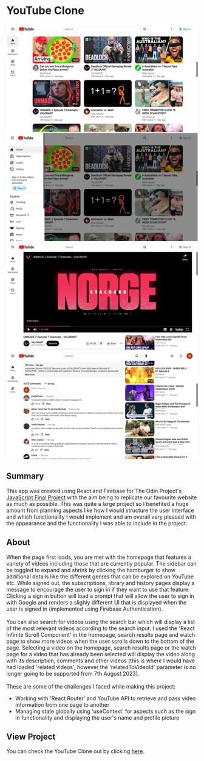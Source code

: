 # YouTube Clone
![preview-img1](https://github.com/brajpatel/youtube-clone/blob/main/src/preview/preview-img1.jpg)
![preview-img2](https://github.com/brajpatel/youtube-clone/blob/main/src/preview/preview-img2.jpg)
![preview-img3](https://github.com/brajpatel/youtube-clone/blob/main/src/preview/preview-img3.jpg)
![preview-img4](https://github.com/brajpatel/youtube-clone/blob/main/src/preview/preview-img4.jpg)
## Summary
This app was created using React and Firebase for The Odin Project's [JavaScript Final Project](https://www.theodinproject.com/lessons/node-path-javascript-javascript-final-project) with the aim being to replicate our favourite website as much as possible. This was quite a large project so I benefited a huge amount from planning aspects like how I would structure the user interface and which functionality I would implement and am overall very pleased with the appearance and the functionality I was able to include in the project.
## About
When the page first loads, you are met with the homepage that features a variety of videos including those that are currently popular. The sidebar can be toggled to expand and shrink by clicking the hamburger to show additional details like the different genres that can be explored on YouTube etc. While signed out, the subscriptions, library and history pages display a message to encourage the user to sign in if they want to use that feature. Clicking a sign in button will load a prompt that will allow the user to sign in with Google and renders a slighly different UI that is displayed when the user is signed in (implemented using Firebase Authentication).
<br/><br/>
You can also search for videos using the search bar which will display a list of the most relevant videos according to the search input. I used the 'React Infinite Scroll Component' in the homepage, search results page and watch page to show more videos when the user scrolls down to the bottom of the page. Selecting a video on the homepage, search results page or the watch page for a video that has already been selected will display the video along with its description, comments and other videos (this is where I would have had loaded 'related videos', however the 'relatedToVideoId' parameter is no longer going to be supported from 7th August 2023).
<br/><br/>
These are some of the challenges I faced while making this project:
- Working with 'React Router' and YouTube API to retrieve and pass video information from one page to another
- Managing state globally using 'useContext' for aspects such as the sign in functionality and displaying the user's name and profile picture
## View Project
You can check the YouTube Clone out by clicking [here](https://clone-389617.firebaseapp.com/).

